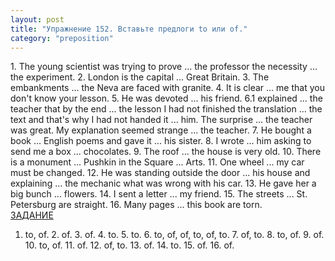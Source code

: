 ```yaml
---
layout: post
title: "Упражнение 152. Вставьте предлоги to или of."
category: "preposition"
---
```

<section class="question">
1. The young scientist was trying to prove ... the professor the necessity ... the experiment. 2. London is the capital ... Great Britain. 3. The embankments ... the Neva are faced with granite. 4. It is clear ... me that you don't know your lesson. 5. He was devoted ... his friend. 6.1 explained ... the teacher that by the end ... the lesson I had not finished the translation ... the text and that's why I had not handed it ... him. The surprise ... the teacher was great. My explanation seemed strange ... the teacher. 7. He bought a book ... English poems and gave it ... his sister. 8. I wrote ... him asking to send me a box ... chocolates. 9. The roof ... the house is very old. 10. There is a monument ... Pushkin in the Square ... Arts. 11. One wheel ... my car must be changed. 12. He was standing outside the door ... his house and explaining ... the mechanic what was wrong with his car. 13. He gave her a big bunch ... flowers. 14. I sent a letter ... my friend. 15. The streets ... St. Petersburg are straight. 16. Many pages ... this book are torn.
</section>

<section class="answer">
<a href="http://www.njnj.ru/golits/golits_prepositions_at_on_in_to_by_of_with_about.htm#a152">ЗАДАНИЕ</a> 

 

1. to, of. 2. of. 3. of. 4. to. 5. to. 6. to, of, of, to, of, to. 7. of, to. 8. to, of. 9. of. 10. to, of. 11. of. 12. of, to. 13. of. 14. to. 15. of. 16. of.
</section>